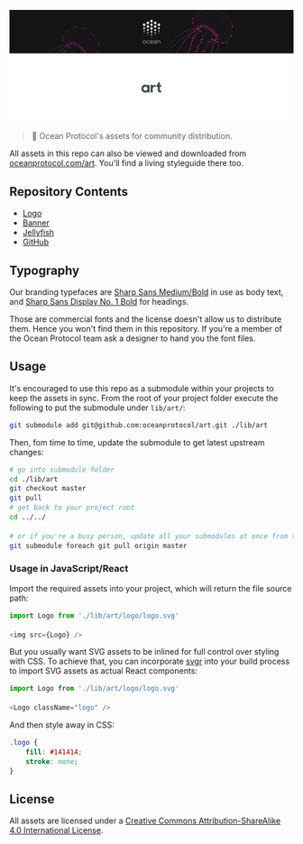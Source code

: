 [![art](github/repo-banner@2x.png)](https://oceanprotocol.com)

> 🐳 Ocean Protocol's assets for community distribution.

All assets in this repo can also be viewed and downloaded from [oceanprotocol.com/art](https://oceanprotocol.com/art). You'll find a living styleguide there too.

## Repository Contents

- [Logo](logo/)
- [Banner](banner/)
- [Jellyfish](jellyfish/)
- [GitHub](github/)

## Typography

Our branding typefaces are [Sharp Sans Medium/Bold](https://sharptype.co/typefaces/sharp-sans/#features) in use as body text, and [Sharp Sans Display No. 1 Bold](https://sharptype.co/typefaces/sharp-sans-display-no1/) for headings.

Those are commercial fonts and the license doesn't allow us to distribute them. Hence you won't find them in this repository. If you're a member of the Ocean Protocol team ask a designer to hand you the font files.

## Usage

It's encouraged to use this repo as a submodule within your projects to keep the assets in sync. From the root of your project folder execute the following to put the submodule under `lib/art/`:

```bash
git submodule add git@github.com:oceanprotocol/art.git ./lib/art
```

Then, fom time to time, update the submodule to get latest upstream changes:

```bash
# go into submodule folder
cd ./lib/art
git checkout master
git pull
# get back to your project root
cd ../../

# or if you're a busy person, update all your submodules at once from the root of your project
git submodule foreach git pull origin master
```

### Usage in JavaScript/React

Import the required assets into your project, which will return the file source path:

```js
import Logo from './lib/art/logo/logo.svg'

<img src={Logo} />
```

But you usually want SVG assets to be inlined for full control over styling with CSS. To achieve that, you can incorporate [svgr](https://github.com/smooth-code/svgr) into your build process to import SVG assets as actual React components:

```js
import Logo from './lib/art/logo/logo.svg'

<Logo className="logo" />
```

And then style away in CSS:

```css
.logo {
    fill: #141414;
    stroke: none;
}
```

## License

All assets are licensed under a [Creative Commons Attribution-ShareAlike 4.0 International License](http://creativecommons.org/licenses/by-sa/4.0/).
